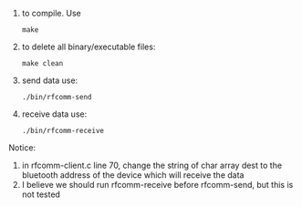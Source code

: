 1. to compile. Use

	`make`

2. to delete all binary/executable files:

	`make clean`

3. send data use:

	`./bin/rfcomm-send`
	
4. receive data use:

	`./bin/rfcomm-receive`
	
Notice:  
1. in rfcomm-client.c line 70, change the string of char array dest to the bluetooth address of the device which will receive the data
2. I believe we should run rfcomm-receive before rfcomm-send, but this is not tested
